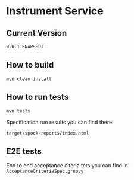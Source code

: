 # Instrument Service

## Current Version

    0.0.1-SNAPSHOT

## How to build

    mvn clean install

## How to run tests

    mvn tests

Specification run results you can find there:

    target/spock-reports/index.html

## E2E tests

End to end acceptance citeria tets you can find in ```AcceptanceCriteriaSpec.groovy```